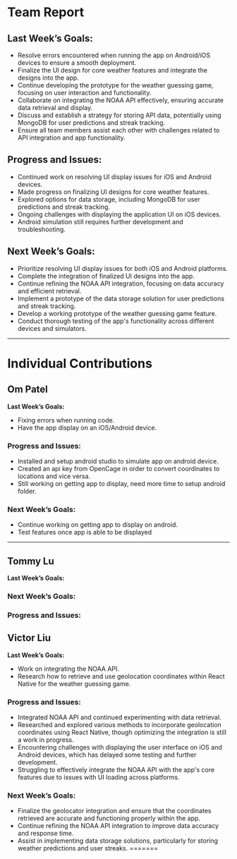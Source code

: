 # Team Report

## Last Week’s Goals:

- Resolve errors encountered when running the app on Android/iOS devices to ensure a smooth deployment.
- Finalize the UI design for core weather features and integrate the designs into the app.
- Continue developing the prototype for the weather guessing game, focusing on user interaction and functionality.
- Collaborate on integrating the NOAA API effectively, ensuring accurate data retrieval and display.
- Discuss and establish a strategy for storing API data, potentially using MongoDB for user predictions and streak tracking.
- Ensure all team members assist each other with challenges related to API integration and app functionality.

## Progress and Issues:

- Continued work on resolving UI display issues for iOS and Android devices.
- Made progress on finalizing UI designs for core weather features.
- Explored options for data storage, including MongoDB for user predictions and streak tracking.
- Ongoing challenges with displaying the application UI on iOS devices.
- Android simulation still requires further development and troubleshooting.

## Next Week’s Goals:

- Prioritize resolving UI display issues for both iOS and Android platforms.
- Complete the integration of finalized UI designs into the app.
- Continue refining the NOAA API integration, focusing on data accuracy and efficient retrieval.
- Implement a prototype of the data storage solution for user predictions and streak tracking.
- Develop a working prototype of the weather guessing game feature.
- Conduct thorough testing of the app's functionality across different devices and simulators.

---

# Individual Contributions

## Om Patel
**Last Week’s Goals:**
- Fixing errors when running code.
- Have the app display on an iOS/Android device.

### Progress and Issues:
- Installed and setup android studio to simulate app on android device.
- Created an api key from OpenCage in order to convert coordinates to locations and vice versa.
- Still working on getting app to display, need more time to setup android folder.

### Next Week’s Goals:
- Continue working on getting app to display on android.
- Test features once app is able to be displayed
---

## Tommy Lu
**Last Week’s Goals:** 

### Next Week’s Goals:

### Progress and Issues:


## Victor Liu
**Last Week’s Goals:**
- Work on integrating the NOAA API.  
- Research how to retrieve and use geolocation coordinates within React Native for the weather guessing game.

### Progress and Issues:

- Integrated NOAA API and continued experimenting with data retrieval.  
- Researched and explored various methods to incorporate geolocation coordinates using React Native, though optimizing the integration is still a work in progress.  
- Encountering challenges with displaying the user interface on iOS and Android devices, which has delayed some testing and further development.  
- Struggling to effectively integrate the NOAA API with the app's core features due to issues with  UI loading across platforms.


### Next Week’s Goals:

- Finalize the geolocator integration and ensure that the coordinates retrieved are accurate and functioning properly within the app.  
- Continue refining the NOAA API integration to improve data accuracy and response time.  
- Assist in implementing data storage solutions, particularly for storing weather predictions and user streaks.
=======
